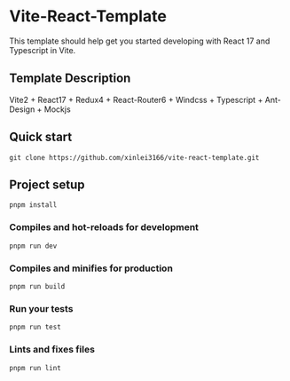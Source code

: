 # Vite-React-Template

This template should help get you started developing with React 17 and Typescript in Vite.

## Template Description

Vite2 + React17 + Redux4 + React-Router6 + Windcss + Typescript + Ant-Design + Mockjs

## Quick start
```
git clone https://github.com/xinlei3166/vite-react-template.git
```

## Project setup
```
pnpm install
```

### Compiles and hot-reloads for development
```
pnpm run dev
```

### Compiles and minifies for production
```
pnpm run build
```

### Run your tests
```
pnpm run test
```

### Lints and fixes files
```
pnpm run lint
```

